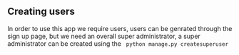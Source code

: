 ## Creating users
In order to use this app we require users, users can be genrated through the sign up page, but we need an overall super administrator, a super administrator can be created using the 
``` python manage.py createsuperuser```